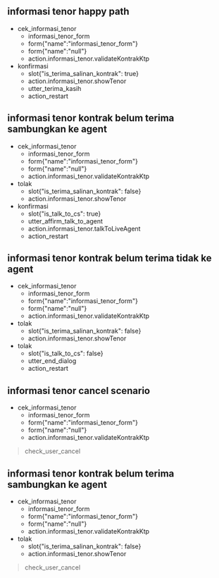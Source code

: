 ## informasi tenor happy path
* cek_informasi_tenor
    - informasi_tenor_form
    - form{"name":"informasi_tenor_form"}
    - form{"name":"null"}
    - action.informasi_tenor.validateKontrakKtp
* konfirmasi
    - slot{"is_terima_salinan_kontrak": true}
    - action.informasi_tenor.showTenor
    - utter_terima_kasih
    - action_restart
    
## informasi tenor kontrak belum terima sambungkan ke agent
* cek_informasi_tenor
    - informasi_tenor_form
    - form{"name":"informasi_tenor_form"}
    - form{"name":"null"}
    - action.informasi_tenor.validateKontrakKtp
* tolak
    - slot{"is_terima_salinan_kontrak": false}
    - action.informasi_tenor.showTenor
* konfirmasi
    - slot{"is_talk_to_cs": true}
    - utter_affirm_talk_to_agent
    - action.informasi_tenor.talkToLiveAgent
    - action_restart

## informasi tenor kontrak belum terima tidak ke agent
* cek_informasi_tenor
    - informasi_tenor_form
    - form{"name":"informasi_tenor_form"}
    - form{"name":"null"}
    - action.informasi_tenor.validateKontrakKtp
* tolak
    - slot{"is_terima_salinan_kontrak": false}
    - action.informasi_tenor.showTenor
* tolak
    - slot{"is_talk_to_cs": false}
    - utter_end_dialog
    - action_restart
    
## informasi tenor cancel scenario
* cek_informasi_tenor
    - informasi_tenor_form
    - form{"name":"informasi_tenor_form"}
    - form{"name":"null"}
    - action.informasi_tenor.validateKontrakKtp
> check_user_cancel

## informasi tenor kontrak belum terima sambungkan ke agent
* cek_informasi_tenor
    - informasi_tenor_form
    - form{"name":"informasi_tenor_form"}
    - form{"name":"null"}
    - action.informasi_tenor.validateKontrakKtp
* tolak
    - slot{"is_terima_salinan_kontrak": false}
    - action.informasi_tenor.showTenor
> check_user_cancel
